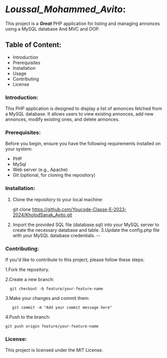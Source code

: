 # ***Loussal_Mohammed_Avito***:

 This project is a ***Great*** PHP application for listing and managing annonces using a MySQL database And MVC and OOP.

## Table of Content:

  - Introduction
  - Prerequisites
  - Installation
  - Usage
  - Contributing
  - License

### Introduction:

  This PHP application is designed to display a list of annonces fetched from a MySQL database. It allows users to view existing annonces, add new annonces, modify existing ones, and delete annonces.

### Prerequisites:

Before you begin, ensure you have the following requirements installed on your system:
  - PHP
  - MySql
  - Web server (e.g., Apache)
  - Git (optional, for cloning the repository)

### Installation:

 1. Clone the repository to your local machine:

       git clone https://github.com/Youcode-Classe-E-2023-2024/KholodSanak_Avito.git
    
  
 3. Import the provided SQL file (database.sql) into your MySQL server to create the necessary database and table. 3.Update the config.php file with your MySQL database 
  credentials.
--
### Contributing:
  If you'd like to contribute to this project, please follow these steps:

  1.Fork the repository.
  

  2.Create a new branch:

      git checkout -b feature/your-feature-name
  3.Make your changes and commit them:

       git commit -m "Add your commit message here"
  4.Push to the branch:

    git push origin feature/your-feature-name

### License:

This project is licensed under the MIT License.
 

